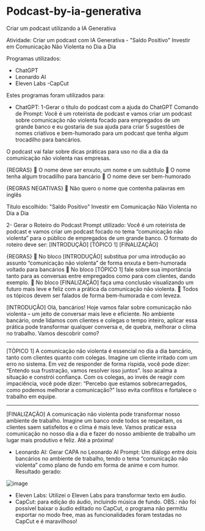 # Podcast-by-ia-generativa
Criar um podcast utilizando a IA Generativa

Atividade: Criar um podcast com IA Generativa - "Saldo Positivo"
Investir em Comunicação Não Violenta no Dia a Dia

Programas utilizados:
- ChatGPT
- Leonardo AI
- Eleven Labs
-CapCut

Estes programas foram utilizados para:
- ChatGPT: 
1-Gerar o título do podcast com a ajuda do ChatGPT
Comando de Prompt:
Você é um roteirista de podcast e vamos criar um podcast sobre comunicação não violenta focado para empregados de um grande banco e eu gostaria de sua ajuda para criar 5 sugestões de nomes criativos e bem-humorado para um podcast que tenha algum trocadilho para bancários.

O podcast vai falar sobre dicas práticas para uso no dia a dia da comunicação não violenta nas empresas.

{REGRAS}
	O nome deve ser enxuto, um nome e um subtítulo
	O nome tenha algum trocadilho para bancário
	O nome deve ser bem-humorado

{REGRAS NEGATIVAS}
	Não quero o nome que contenha palavras em inglês

Título escolhido: "Saldo Positivo"
Investir em Comunicação Não Violenta no Dia a Dia

2- Gerar o Roteiro do Podcast 
Prompt utilizado:
Você é um roteirista de podcast e vamos criar um podcast focado no tema “comunicação não violenta” para o público de empregados de um grande banco.
O formato do roteiro deve ser:
[INTRODUÇÃO]
[TÓPICO 1]
[FINALIZAÇÃO]

{REGRAS}
	No bloco [INTRODUÇÃO] substitua por uma introdução ao assunto “comunicação não violenta” de forma enxuta e bem-humorada voltado para bancários
	No bloco [TÓPICO 1] fale sobre sua importância tanto para as conversas entre empregados como para com clientes, dando exemplo.
	No bloco [FINALIZAÇÃO] faça uma conclusão visualizando um futuro mais leve e feliz com a prática da comunicação não violenta.
	Todos os tópicos devem ser falados de forma bem-humorada e com leveza.

[INTRODUÇÃO]
Olá, bancários! Hoje vamos falar sobre comunicação não violenta – um jeito de conversar mais leve e eficiente. No ambiente bancário, onde lidamos com clientes e colegas o tempo inteiro, aplicar essa prática pode transformar qualquer conversa e, de quebra, melhorar o clima no trabalho. Vamos descobrir como?
________________________________________
[TÓPICO 1]
A comunicação não violenta é essencial no dia a dia bancário, tanto com clientes quanto com colegas. Imagine um cliente irritado com um erro no sistema. Em vez de responder de forma ríspida, você pode dizer: “Entendo sua frustração, vamos resolver isso juntos”. Isso acalma a situação e constrói confiança. Com os colegas, ao invés de reagir com impaciência, você pode dizer: “Percebo que estamos sobrecarregados, como podemos melhorar a comunicação?” Isso evita conflitos e fortalece o trabalho em equipe.
________________________________________
[FINALIZAÇÃO]
A comunicação não violenta pode transformar nosso ambiente de trabalho. Imagine um banco onde todos se respeitam, os clientes saem satisfeitos e o clima é mais leve. Vamos praticar essa comunicação no nosso dia a dia e fazer do nosso ambiente de trabalho um lugar mais produtivo e feliz. Até a próxima!

- Leonardo AI:  Gerar CAPA no Leonardo AI
Prompt: Um diálogo entre dois bancários no ambiente de trabalho, tendo o tema “comunicação não violenta” como plano de fundo em forma de anime e com humor.
Resultado gerado: 

 ![image](https://github.com/user-attachments/assets/226c1f98-c9fe-46ee-9394-5d9f6b1ec435)


- Eleven Labs: Utilizei o Eleven Labs para transformar texto em áudio.
- CapCut: para edição do áudio, incluindo música de fundo.
OBS.: não foi possível baixar o áudio editado no CapCut, o programa não permitiu exportar no modo free, mas as funcionalidades foram testadas no CapCut e é maravilhoso!

